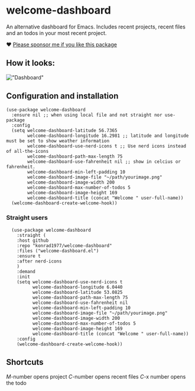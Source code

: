 # welcome-dashboard
An alternative dashboard for Emacs. Includes recent projects, recent files and an todos in your most recent project.

 ❤️ [Please sponsor me if you like this package](https://github.com/sponsors/konrad1977)

## How it looks:
!["Dashboard"](https://github.com/konrad1977/welcome-dashboard/blob/main/screenshots/screenshot_1.png)

## Configuration and installation

```elisp
(use-package welcome-dashboard
  :ensure nil ;; when using local file and not straight nor use-package
  :config
  (setq welcome-dashboard-latitude 56.7365
        welcome-dashboard-longitude 16.2981 ;; latitude and longitude must be set to show weather information
        welcome-dashboard-use-nerd-icons t ;; Use nerd icons instead of all-the-icons
        welcome-dashboard-path-max-length 75
        welcome-dashboard-use-fahrenheit nil ;; show in celcius or fahrenheit.
        welcome-dashboard-min-left-padding 10
        welcome-dashboard-image-file "~/path/yourimage.png"
        welcome-dashboard-image-width 200
        welcome-dashboard-max-number-of-todos 5
        welcome-dashboard-image-height 169
        welcome-dashboard-title (concat "Welcome " user-full-name))
  (welcome-dashboard-create-welcome-hook))
  ```
  
### Straight users
```elisp
  (use-package welcome-dashboard
    :straight (
    :host github
    :repo "konrad1977/welcome-dashboard"
    :files ("welcome-dashboard.el")
    :ensure t
    :after nerd-icons
    )
    :demand
    :init
    (setq welcome-dashboard-use-nerd-icons t
          welcome-dashboard-longitude 6.0440
          welcome-dashboard-latitude 53.0825
          welcome-dashboard-path-max-length 75
          welcome-dashboard-use-fahrenheit nil
          welcome-dashboard-min-left-padding 10
          welcome-dashboard-image-file "~/path/yourimage.png"
          welcome-dashboard-image-width 200
          welcome-dashboard-max-number-of-todos 5
          welcome-dashboard-image-height 169
          welcome-dashboard-title (concat "Welcome " user-full-name))
    :config
    (welcome-dashboard-create-welcome-hook))
  ```
  
  ## Shortcuts
  *M*-number opens project
  *C*-number opens recent files
  *C*-x number opens the todo
